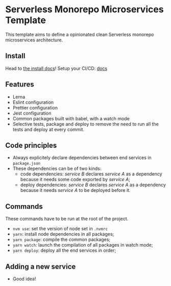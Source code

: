 # Serverless Monorepo Microservices Template

This template aims to define a opinionated clean Serverless monorepo microservices architecture.

## Install

Head to [the install docs](./docs/install.md)!
Setup your CI/CD: [docs](./docs/ci-cd.md)

## Features

- Lerna
- Eslint configuration
- Prettier configuration
- Jest configuration
- Common packages built with babel, with a watch mode
- Selective tests, package and deploy to remove the need to run all the tests and deploy at every commit.

## Code principles

- Always explicitely declare dependencies between end services in `package.json`
- These dependencies can be of two kinds:
  - code dependencies: _service B_ declares _service A_ as a dependency because it needs some code exported by _service A_;
  - deploy dependencies: _service B_ declares _service A_ as a dependency because it needs _service A_ to be deployed before it.

## Commands

These commands have to be run at the root of the project.

- `nvm use`: set the version of node set in `.nvmrc`
- `yarn`: install node dependencies in all packages;
- `yarn package`: compile the common packages;
- `yarn watch`: launch the compilation of all packages in watch mode;
- `yarn deploy`: deploy all the end services in order;

## Adding a new service

- Good idea!
